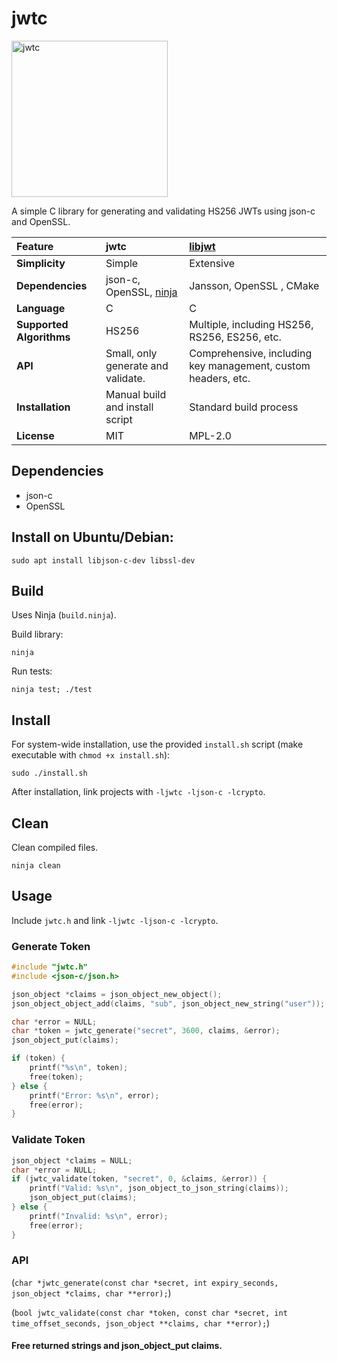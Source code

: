 # jwtc
<img width="250" height="250" alt="jwtc" src="https://github.com/user-attachments/assets/6d506421-7544-4c6d-9b2e-e2d496d70342" />

A simple C library for generating and validating HS256 JWTs using json-c and OpenSSL.

| Feature | **jwtc** | **[libjwt](https://github.com/benmcollins/libjwt)** |
| :--- | :--- | :--- |
| **Simplicity** | Simple | Extensive |
| **Dependencies** | json-c, OpenSSL, [ninja](https://github.com/ninja-build/ninja) | Jansson, OpenSSL , CMake |
| **Language** | C | C |
| **Supported Algorithms** | HS256 | Multiple, including HS256, RS256, ES256, etc. |
| **API** | Small, only generate and validate. | Comprehensive, including key management, custom headers, etc. |
| **Installation** | Manual build and install script | Standard build process |
| **License** | MIT | MPL-2.0 
## Dependencies

- json-c
- OpenSSL

## Install on Ubuntu/Debian:
```shell
sudo apt install libjson-c-dev libssl-dev
```

## Build

Uses Ninja (`build.ninja`).

Build library:

```shell
ninja
```
Run tests:

```shell
ninja test; ./test
```

## Install

For system-wide installation, use the provided `install.sh` script (make executable with `chmod +x install.sh`):

```shell
sudo ./install.sh
```

After installation, link projects with `-ljwtc -ljson-c -lcrypto`.

## Clean

Clean compiled files.

```shell
ninja clean
```

## Usage

Include `jwtc.h` and link `-ljwtc -ljson-c -lcrypto`.

### Generate Token
```c
#include "jwtc.h"
#include <json-c/json.h>

json_object *claims = json_object_new_object();
json_object_object_add(claims, "sub", json_object_new_string("user"));

char *error = NULL;
char *token = jwtc_generate("secret", 3600, claims, &error);
json_object_put(claims);

if (token) {
    printf("%s\n", token);
    free(token);
} else {
    printf("Error: %s\n", error);
    free(error);
}

```
### Validate Token

``` c
json_object *claims = NULL;
char *error = NULL;
if (jwtc_validate(token, "secret", 0, &claims, &error)) {
    printf("Valid: %s\n", json_object_to_json_string(claims));
    json_object_put(claims);
} else {
    printf("Invalid: %s\n", error);
    free(error);
}
```
### API

(`char *jwtc_generate(const char *secret, int expiry_seconds, json_object *claims, char **error);`)


(`bool jwtc_validate(const char *token, const char *secret, int time_offset_seconds, json_object **claims, char **error);`)

#### Free returned strings and json_object_put claims.
